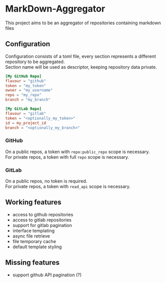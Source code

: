 # MarkDown-Aggregator

This project aims to be an aggregator of repositories containing markdown files

## Configuration

Configuration consists of a toml file, every section represents a different repository to be aggregated.<br />
Section name will be used as descriptor, keeping repository data private.

```toml
[My GitHub Repo]
flavour = "github"
token = "my_token"
owner = "my_username"
repo = "my_repo"
branch = "my_branch"

[My GitLab Repo]
flavour = "gitlab"
token = "<optionally_my_token>"
id = my_project_id
branch = "<optionally_my_branch>"
```

### GitHub

On a public repos, a token with `repo:public_repo` scope is necessary.<br />
For private repos, a token with full `repo` scope is necessary.

### GitLab

On a public repos, no token is required.<br />
For private repos, a token with `read_api` scope is necessary.

## Working features

* access to github repositories
* access to gitlab repositories
* support for gitlab pagination
* interface templating
* async file retrieve
* file temporary cache
* default template styling

## Missing features

* support github API pagination (?)
